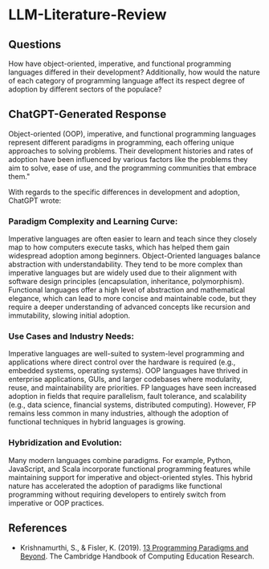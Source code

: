 # LLM-Literature-Review

## Questions

How have object-oriented, imperative, and functional programming languages differed in their development? Additionally, how would the nature of each category of programming language affect its respect degree of adoption by different sectors of the populace?


## **ChatGPT-Generated Response**

Object-oriented (OOP), imperative, and functional programming languages represent different paradigms in programming, each offering unique approaches to solving problems. Their development histories and rates of adoption have been influenced by various factors like the problems they aim to solve, ease of use, and the programming communities that embrace them."

With regards to the specific differences in development and adoption, ChatGPT wrote:

### Paradigm Complexity and Learning Curve:

Imperative languages are often easier to learn and teach since they closely map to how computers execute tasks, which has helped them gain widespread adoption among beginners.
Object-Oriented languages balance abstraction with understandability. They tend to be more complex than imperative languages but are widely used due to their alignment with software design principles (encapsulation, inheritance, polymorphism).
Functional languages offer a high level of abstraction and mathematical elegance, which can lead to more concise and maintainable code, but they require a deeper understanding of advanced concepts like recursion and immutability, slowing initial adoption.

### Use Cases and Industry Needs:

Imperative languages are well-suited to system-level programming and applications where direct control over the hardware is required (e.g., embedded systems, operating systems).
OOP languages have thrived in enterprise applications, GUIs, and larger codebases where modularity, reuse, and maintainability are priorities.
FP languages have seen increased adoption in fields that require parallelism, fault tolerance, and scalability (e.g., data science, financial systems, distributed computing). However, FP remains less common in many industries, although the adoption of functional techniques in hybrid languages is growing.

### Hybridization and Evolution:

Many modern languages combine paradigms. For example, Python, JavaScript, and Scala incorporate functional programming features while maintaining support for imperative and object-oriented styles.
This hybrid nature has accelerated the adoption of paradigms like functional programming without requiring developers to entirely switch from imperative or OOP practices.


## References

- Krishnamurthi, S., & Fisler, K. (2019). [13 Programming Paradigms and Beyond](https://books.google.com/books?id=vmAwEAAAQBAJ&lpg=PA377&ots=1msDHU7ZcC&dq=programming%20paradigms&lr&pg=PA377#v=onepage&q=programming%20paradigms&f=false). The Cambridge Handbook of Computing Education Research.
